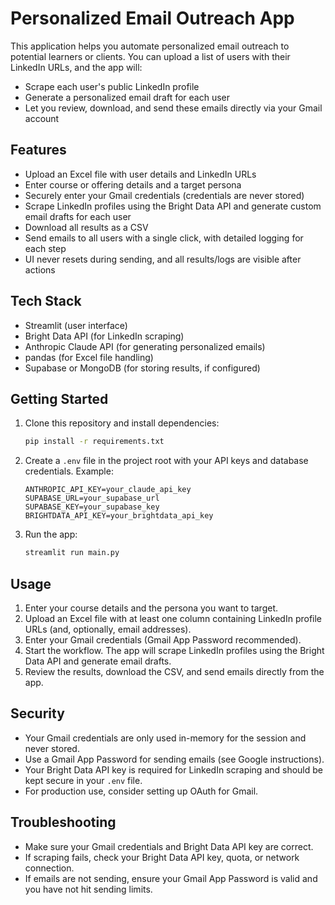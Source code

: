 # Personalized Email Outreach App

This application helps you automate personalized email outreach to potential learners or clients. You can upload a list of users with their LinkedIn URLs, and the app will:
- Scrape each user's public LinkedIn profile
- Generate a personalized email draft for each user
- Let you review, download, and send these emails directly via your Gmail account

## Features
- Upload an Excel file with user details and LinkedIn URLs
- Enter course or offering details and a target persona
- Securely enter your Gmail credentials (credentials are never stored)
- Scrape LinkedIn profiles using the Bright Data API and generate custom email drafts for each user
- Download all results as a CSV
- Send emails to all users with a single click, with detailed logging for each step
- UI never resets during sending, and all results/logs are visible after actions

## Tech Stack
- Streamlit (user interface)
- Bright Data API (for LinkedIn scraping)
- Anthropic Claude API (for generating personalized emails)
- pandas (for Excel file handling)
- Supabase or MongoDB (for storing results, if configured)

## Getting Started
1. Clone this repository and install dependencies:
   ```bash
   pip install -r requirements.txt
   ```
2. Create a `.env` file in the project root with your API keys and database credentials. Example:
   ```env
   ANTHROPIC_API_KEY=your_claude_api_key
   SUPABASE_URL=your_supabase_url
   SUPABASE_KEY=your_supabase_key
   BRIGHTDATA_API_KEY=your_brightdata_api_key
   ```
3. Run the app:
   ```bash
   streamlit run main.py
   ```

## Usage
1. Enter your course details and the persona you want to target.
2. Upload an Excel file with at least one column containing LinkedIn profile URLs (and, optionally, email addresses).
3. Enter your Gmail credentials (Gmail App Password recommended).
4. Start the workflow. The app will scrape LinkedIn profiles using the Bright Data API and generate email drafts.
5. Review the results, download the CSV, and send emails directly from the app.

## Security
- Your Gmail credentials are only used in-memory for the session and never stored.
- Use a Gmail App Password for sending emails (see Google instructions).
- Your Bright Data API key is required for LinkedIn scraping and should be kept secure in your `.env` file.
- For production use, consider setting up OAuth for Gmail.

## Troubleshooting
- Make sure your Gmail credentials and Bright Data API key are correct.
- If scraping fails, check your Bright Data API key, quota, or network connection.
- If emails are not sending, ensure your Gmail App Password is valid and you have not hit sending limits.

